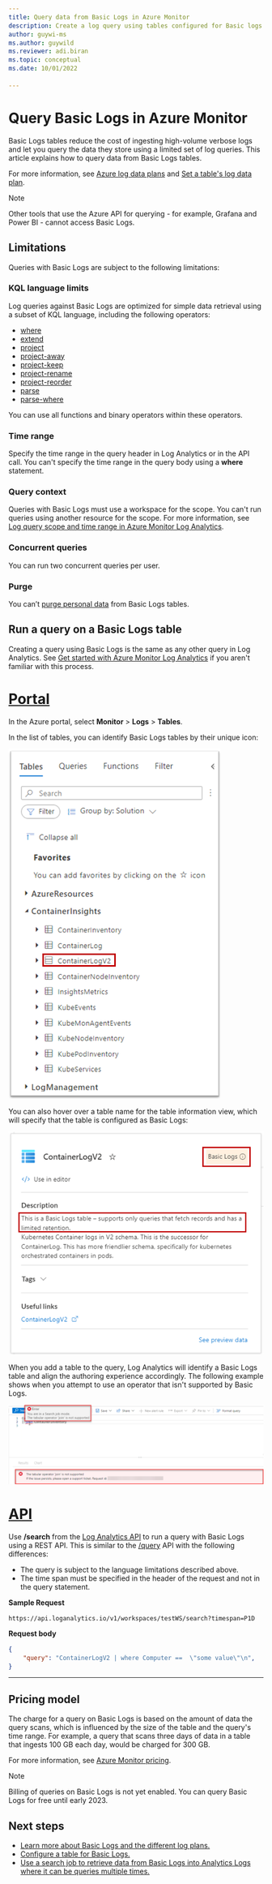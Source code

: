 ```yaml
---
title: Query data from Basic Logs in Azure Monitor 
description: Create a log query using tables configured for Basic logs in Azure Monitor.
author: guywi-ms
ms.author: guywild
ms.reviewer: adi.biran
ms.topic: conceptual
ms.date: 10/01/2022

---
```


# Query Basic Logs in Azure Monitor
Basic Logs tables reduce the cost of ingesting high-volume verbose logs and let you query the data they store using a limited set of log queries. This article explains how to query data from Basic Logs tables. 

For more information, see [Azure log data plans](log-analytics-workspace-overview.md#log-data-plans) and [Set a table's log data plan](basic-logs-configure.md). 


> [!NOTE]
> Other tools that use the Azure API for querying - for example, Grafana and Power BI - cannot access Basic Logs. 

## Limitations
Queries with Basic Logs are subject to the following limitations:
### KQL language limits
Log queries against Basic Logs are optimized for simple data retrieval using a subset of KQL language, including the following operators: 

- [where](/azure/data-explorer/kusto/query/whereoperator)
- [extend](/azure/data-explorer/kusto/query/extendoperator)
- [project](/azure/data-explorer/kusto/query/projectoperator)
- [project-away](/azure/data-explorer/kusto/query/projectawayoperator)
- [project-keep](/azure/data-explorer/kusto/query/project-keep-operator)
- [project-rename](/azure/data-explorer/kusto/query/projectrenameoperator)
- [project-reorder](/azure/data-explorer/kusto/query/projectreorderoperator)
- [parse](/azure/data-explorer/kusto/query/parseoperator)
- [parse-where](/azure/data-explorer/kusto/query/parsewhereoperator)

You can use all functions and binary operators within these operators.

### Time range
Specify the time range in the query header in Log Analytics or in the API call. You can't specify the time range in the query body using a **where** statement.

### Query context
Queries with Basic Logs must use a workspace for the scope. You can't run queries using another resource for the scope. For more information, see [Log query scope and time range in Azure Monitor Log Analytics](scope.md).

### Concurrent queries
You can run two concurrent queries per user. 

### Purge
You can’t [purge personal data](personal-data-mgmt.md#exporting-and-deleting-personal-data) from Basic Logs tables. 

## Run a query on a Basic Logs table
Creating a query using Basic Logs is the same as any other query in Log Analytics. See [Get started with Azure Monitor Log Analytics](./log-analytics-tutorial.md) if you aren't familiar with this process.

# [Portal](#tab/portal-1)

In the Azure portal, select **Monitor** > **Logs** > **Tables**.

In the list of tables, you can identify Basic Logs tables by their unique icon: 

![Screenshot of the Basic Logs table icon in the table list.](./media/basic-logs-configure/table-icon.png)

You can also hover over a table name for the table information view, which will specify that the table is configured as Basic Logs:

![Screenshot of the Basic Logs table indicator in the table details.](./media/basic-logs-configure/table-info.png)

When you add a table to the query, Log Analytics will identify a Basic Logs table and align the authoring experience accordingly. The following example shows when you attempt to use an operator that isn't supported by Basic Logs.

![Screenshot of Query on Basic Logs limitations.](./media/basic-logs-query/query-validator.png)

# [API](#tab/api-1)

Use **/search** from the [Log Analytics API](api/overview.md) to run a query with Basic Logs using a REST API. This is similar to the [/query](api/request-format.md) API with the following differences:

- The query is subject to the language limitations described above.
- The time span must be specified in the header of the request and not in the query statement.

**Sample Request**

```http
https://api.loganalytics.io/v1/workspaces/testWS/search?timespan=P1D
```

**Request body**

```json
{
    "query": "ContainerLogV2 | where Computer ==  \"some value\"\n",
}
```

---
## Pricing model
The charge for a query on Basic Logs is based on the amount of data the query scans, which is influenced by the size of the table and the query's time range. For example, a query that scans three days of data in a table that ingests 100 GB each day, would be charged for 300 GB. 

For more information, see [Azure Monitor pricing](https://azure.microsoft.com/pricing/details/monitor/).

> [!NOTE]
> Billing of queries on Basic Logs is not yet enabled. You can query Basic Logs for free until early 2023.

## Next steps

- [Learn more about Basic Logs and the different log plans.](log-analytics-workspace-overview.md#log-data-plans)
- [Configure a table for Basic Logs.](basic-logs-configure.md)
- [Use a search job to retrieve data from Basic Logs into Analytics Logs where it can be queries multiple times.](search-jobs.md)
